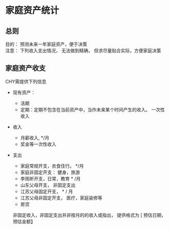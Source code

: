 

# 家庭资产统计



## 总则
目的： 预测未来一年家庭资产，便于决策 <br>
注意： 下列收入支出情况， 无法做到精确， 但求尽量贴合实际，方便家庭决策

## 家庭资产收支

CHY需提供下列信息

* 现有资产：
    * 活期  
    * 定期：定期不包含在当前资产中，当作未来某个时间产生的收入。 一次性收入
* 收入
    * 月薪收入, */月
    * 奖金等一次性收入
* 支出
   * 家庭常规开支，衣食住行。 */月
   * 家庭非固定开支： 健身，旅游
   * 李雨昕开支，日常，教育  * /月
   * 山东父母开支，  非固定支出
   * 江苏父母固定开支，  * / 月
   * 江苏父母非固定开支， 医疗，家庭装修等
   * 房贷
   
   非固定收入，非固定支出并非按月的的收入或指出， 提供格式为 [ 预估日期，预估金额】
